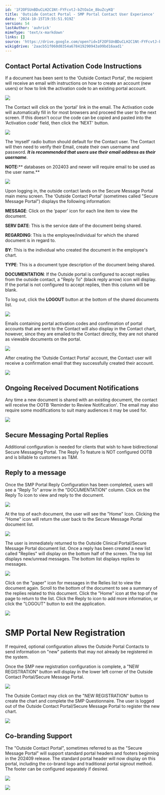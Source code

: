 ```yaml
---
id: '1F2OFSUnBDuCLH2C1Nt-FYFcvtJ-bZtOa1e_8buZcyKQ'
title: 'Outside Contact Portal - SMP Portal Contact User Experience'
date: '2024-10-15T19:55:51.919Z'
version: 54
lastAuthor: 'auhrick'
mimeType: 'text/x-markdown'
links: []
source: 'https://drive.google.com/open?id=1F2OFSUnBDuCLH2C1Nt-FYFcvtJ-bZtOa1e_8buZcyKQ'
wikigdrive: '2aacb51f060d0354a678419290943a99bd16aad1'
---
```

## Contact Portal Activation Code Instructions

If a document has been sent to the ‘Outside Contact Portal', the recipient will receive an email with instructions on how to create an account (new users) or how to link the activation code to an existing portal account.

![](../outside-contact-portal-smp-portal-contact-user-experience.assets/08e48ed12266aefe4a30fc1ef8f6b83e.png)

The Contact will click on the ‘portal' link in the email. The Activation code will automatically fill in for most browsers and proceed the user to the next screen. If this doesn't occur the code can be copied and pasted into the ‘Activation code' field, then click the ‘NEXT' button.

![](../outside-contact-portal-smp-portal-contact-user-experience.assets/1874f5f09f734081ce7e9ed1f04ecb95.png)

The ‘myself' radio button should default for the Contact user. The Contact will then need to verify their Email, create their own username and password. **_It is recommended that users use their email address as their username_**.

**NOTE:**** databases on 202403 and newer will require email to be used as the user name.**

![](../outside-contact-portal-smp-portal-contact-user-experience.assets/374d3fddad74b66f2c154e54c25c2970.png)

Upon logging in, the outside contact lands on the Secure Message Portal main menu screen. The ‘Outside Contact Portal' (sometimes called "Secure Message Portal") displays the following information:

**MESSAGE**: Click on the ‘paper' icon for each line item to view the document.

**SERV DATE**: This is the service date of the document being shared.

**REGARDING**: This is the employee/individual for which the shared document is in regard to.

**BY**: This is the individual who created the document in the employee's chart.

**TYPE**: This is a document type description of the document being shared.

**DOCUMENTATION**: If the Outside portal is configured to accept replies from the outside contact, a "Reply To" (black reply arrow) icon will display. If the portal is not configured to accept replies, then this column will be blank.

To log out, click the **LOGOUT** button at the bottom of the shared documents list.

![](../outside-contact-portal-smp-portal-contact-user-experience.assets/cbc246a2ef0e00285e6e8aea8f2cb765.png)

Emails containing portal activation codes and confirmation of portal accounts that are sent to the Contact will also display in the Contact chart, however, since they are emailed to the Contact directly, they are not shared as viewable documents on the portal.

![](../outside-contact-portal-smp-portal-contact-user-experience.assets/bca256138e4221682313bcd2a9c04cf5.png)

After creating the ‘Outside Contact Portal' account, the Contact user will receive a confirmation email that they successfully created their account.

![](../outside-contact-portal-smp-portal-contact-user-experience.assets/2a64a2f151e086c4a9c763694abb6d8e.png)

## Ongoing Received Document Notifications

Any time a new document is shared with an existing document, the contact will receive the OOTB ‘Reminder to Review Notification'.  The email may also require some modifications to suit many audiences it may be used for.

![](../outside-contact-portal-smp-portal-contact-user-experience.assets/baa07189c863e5f048cbf68b3730a53d.png)

## Secure Messaging Portal Replies

Additional configuration is needed for clients that wish to have bidirectional Secure Messaging Portal. The Reply To feature is NOT configured OOTB and is billable to customers as T&M.

## Reply to a message

Once the SMP Portal Reply Configuration has been completed, users will see a "Reply To" arrow in the "DOCUMENTATION" column. Click on the Reply To icon to view and reply to the document.

![](../outside-contact-portal-smp-portal-contact-user-experience.assets/1566b25d4ffa37ab38a29b73af1b041a.png)

At the top of each document, the user will see the "Home" Icon. Clicking the "Home" icon will return the user back to the Secure Message Portal document list.

![](../outside-contact-portal-smp-portal-contact-user-experience.assets/6dbef0c82d95595f5d2bfb70f8892f84.png)

The user is immediately returned to the Outside Clinical Portal/Secure Message Portal document list. Once a reply has been created a new list called "Replies" will display on the bottom half of the screen. The top list displays new/unread messages. The bottom list displays replies to messages.

![](../outside-contact-portal-smp-portal-contact-user-experience.assets/731406c3b3c4c843fb27e6a74986cd1f.png)

Click on the "paper" icon for messages in the Relies list to view the document again. Scroll to the bottom of the document to see a summary of the replies related to this document. Click the "Home" icon at the top of the page to return to the list. Click the Reply to icon to add more information, or click the "LOGOUT" button to exit the application.

![](../outside-contact-portal-smp-portal-contact-user-experience.assets/5f802f115398836f53d1d84201bcfdd2.png)

# SMP Portal New Registration

If required, optional configuration allows the Outside Portal Contacts to send information on "new" patients that may not already be registered in the system.

Once the SMP new registration configuration is complete, a "NEW REGISTRATION" button will display in the lower left corner of the Outside Contact Portal/Secure Message Portal.

![](../outside-contact-portal-smp-portal-contact-user-experience.assets/8dcd07b545bb602eb691123f1fcf0bfe.png)

The Outside Contact may click on the "NEW REGISTRATION" button to create the chart and complete the SMP Questionnaire. The user is logged out of the Outside Contact Portal/Secure Message Portal to register the new chart.

![](../outside-contact-portal-smp-portal-contact-user-experience.assets/92fba748ed8921631cf15c18f7a84a14.png)

## Co-branding Support

The "Outside Contact Portal", sometimes referred to as the "Secure Message Portal" will support standard portal headers and footers beginning in the 202409 release. The standard portal header will now display on this portal, including the co-brand logo and traditional portal signout method. The footer can be configured separately if desired.

![](../outside-contact-portal-smp-portal-contact-user-experience.assets/2c36591f1abfa0031f784513c72b355c.png)

![](../outside-contact-portal-smp-portal-contact-user-experience.assets/9ce0a316cd1a23ecbe1ce444196f33c7.png)
